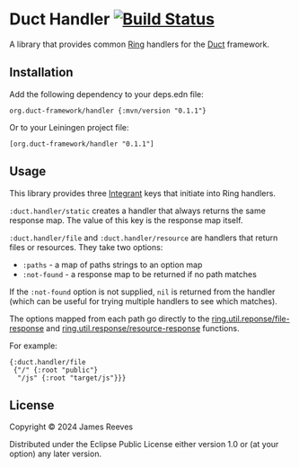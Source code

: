 # Duct Handler [![Build Status](https://github.com/duct-framework/handler/actions/workflows/test.yml/badge.svg)](https://github.com/duct-framework/handler/actions/workflows/test.yml)

A library that provides common [Ring][] handlers for the [Duct][]
framework.

[ring]: https://github.com/ring-clojure/ring
[duct]: https://github.com/duct-framework/duct

## Installation

Add the following dependency to your deps.edn file:

    org.duct-framework/handler {:mvn/version "0.1.1"}

Or to your Leiningen project file:

    [org.duct-framework/handler "0.1.1"]

## Usage

This library provides three [Integrant][] keys that initiate into Ring
handlers.

`:duct.handler/static` creates a handler that always returns the same
response map. The value of this key is the response map itself.

`:duct.handler/file` and `:duct.handler/resource` are handlers that
return files or resources. They take two options:

- `:paths` - a map of paths strings to an option map
- `:not-found` - a response map to be returned if no path matches

If the `:not-found` option is not supplied, `nil` is returned from the
handler (which can be useful for trying multiple handlers to see which
matches).

The options mapped from each path go directly to the
[ring.util.reponse/file-response][file-resp] and
[ring.util.response/resource-response][res-resp] functions.

For example:

```edn
{:duct.handler/file
 {"/" {:root "public"}
  "/js" {:root "target/js"}}}
```

[integrant]: https://github.com/weavejester/integrant
[file-resp]: https://ring-clojure.github.io/ring/ring.util.response.html#var-file-response
[res-resp]: https://ring-clojure.github.io/ring/ring.util.response.html#var-resource-response

## License

Copyright © 2024 James Reeves

Distributed under the Eclipse Public License either version 1.0 or (at
your option) any later version.
